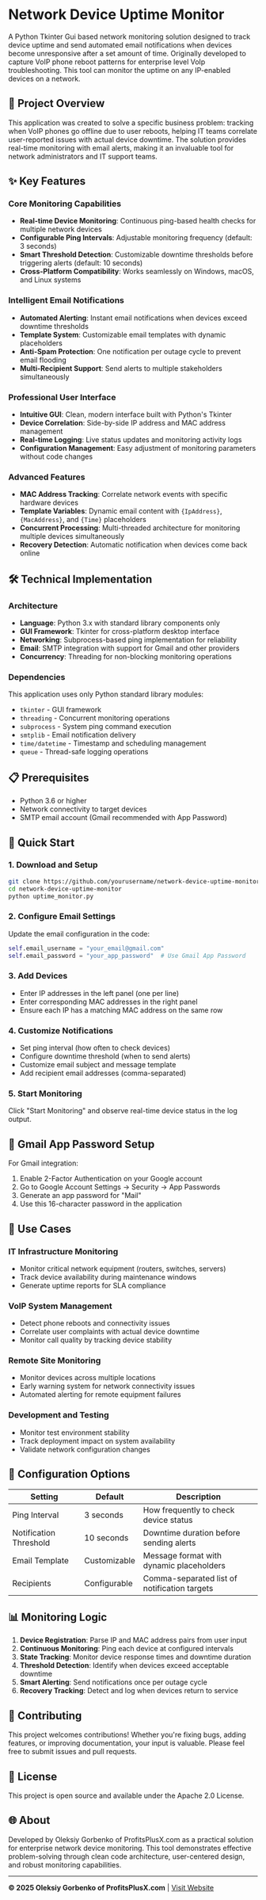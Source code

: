 # Network Device Uptime Monitor

A Python Tkinter Gui based network monitoring solution designed to track device uptime and send automated email notifications when devices become unresponsive after a set amount of time. Originally developed to capture VoIP phone reboot patterns for enterprise level VoIp troubleshooting. This tool can monitor the uptime on any IP-enabled devices on a network.

## 🚀 Project Overview

This application was created to solve a specific business problem: tracking when VoIP phones go offline due to user reboots, helping IT teams correlate user-reported issues with actual device downtime. The solution provides real-time monitoring with email alerts, making it an invaluable tool for network administrators and IT support teams.

## ✨ Key Features

### Core Monitoring Capabilities
- **Real-time Device Monitoring**: Continuous ping-based health checks for multiple network devices
- **Configurable Ping Intervals**: Adjustable monitoring frequency (default: 3 seconds)
- **Smart Threshold Detection**: Customizable downtime thresholds before triggering alerts (default: 10 seconds)
- **Cross-Platform Compatibility**: Works seamlessly on Windows, macOS, and Linux systems

### Intelligent Email Notifications
- **Automated Alerting**: Instant email notifications when devices exceed downtime thresholds
- **Template System**: Customizable email templates with dynamic placeholders
- **Anti-Spam Protection**: One notification per outage cycle to prevent email flooding
- **Multi-Recipient Support**: Send alerts to multiple stakeholders simultaneously

### Professional User Interface
- **Intuitive GUI**: Clean, modern interface built with Python's Tkinter
- **Device Correlation**: Side-by-side IP address and MAC address management
- **Real-time Logging**: Live status updates and monitoring activity logs
- **Configuration Management**: Easy adjustment of monitoring parameters without code changes

### Advanced Features
- **MAC Address Tracking**: Correlate network events with specific hardware devices
- **Template Variables**: Dynamic email content with `{IpAddress}`, `{MacAddress}`, and `{Time}` placeholders
- **Concurrent Processing**: Multi-threaded architecture for monitoring multiple devices simultaneously
- **Recovery Detection**: Automatic notification when devices come back online

## 🛠️ Technical Implementation

### Architecture
- **Language**: Python 3.x with standard library components only
- **GUI Framework**: Tkinter for cross-platform desktop interface
- **Networking**: Subprocess-based ping implementation for reliability
- **Email**: SMTP integration with support for Gmail and other providers
- **Concurrency**: Threading for non-blocking monitoring operations

### Dependencies
This application uses only Python standard library modules:
- `tkinter` - GUI framework
- `threading` - Concurrent monitoring operations  
- `subprocess` - System ping command execution
- `smtplib` - Email notification delivery
- `time/datetime` - Timestamp and scheduling management
- `queue` - Thread-safe logging operations

## 📋 Prerequisites

- Python 3.6 or higher
- Network connectivity to target devices
- SMTP email account (Gmail recommended with App Password)

## 🚀 Quick Start

### 1. Download and Setup
```bash
git clone https://github.com/yourusername/network-device-uptime-monitor.git
cd network-device-uptime-monitor
python uptime_monitor.py
```

### 2. Configure Email Settings
Update the email configuration in the code:
```python
self.email_username = "your_email@gmail.com"
self.email_password = "your_app_password"  # Use Gmail App Password
```

### 3. Add Devices
- Enter IP addresses in the left panel (one per line)
- Enter corresponding MAC addresses in the right panel
- Ensure each IP has a matching MAC address on the same row

### 4. Customize Notifications
- Set ping interval (how often to check devices)
- Configure downtime threshold (when to send alerts)
- Customize email subject and message template
- Add recipient email addresses (comma-separated)

### 5. Start Monitoring
Click "Start Monitoring" and observe real-time device status in the log output.

## 📧 Gmail App Password Setup

For Gmail integration:
1. Enable 2-Factor Authentication on your Google account
2. Go to Google Account Settings → Security → App Passwords
3. Generate an app password for "Mail"
4. Use this 16-character password in the application

## 🎯 Use Cases

### IT Infrastructure Monitoring
- Monitor critical network equipment (routers, switches, servers)
- Track device availability during maintenance windows
- Generate uptime reports for SLA compliance

### VoIP System Management
- Detect phone reboots and connectivity issues
- Correlate user complaints with actual device downtime
- Monitor call quality by tracking device stability

### Remote Site Monitoring
- Monitor devices across multiple locations
- Early warning system for network connectivity issues
- Automated alerting for remote equipment failures

### Development and Testing
- Monitor test environment stability
- Track deployment impact on system availability
- Validate network configuration changes

## 🔧 Configuration Options

| Setting | Default | Description |
|---------|---------|-------------|
| Ping Interval | 3 seconds | How frequently to check device status |
| Notification Threshold | 10 seconds | Downtime duration before sending alerts |
| Email Template | Customizable | Message format with dynamic placeholders |
| Recipients | Configurable | Comma-separated list of notification targets |

## 📊 Monitoring Logic

1. **Device Registration**: Parse IP and MAC address pairs from user input
2. **Continuous Monitoring**: Ping each device at configured intervals
3. **State Tracking**: Monitor device response times and downtime duration
4. **Threshold Detection**: Identify when devices exceed acceptable downtime
5. **Smart Alerting**: Send notifications once per outage cycle
6. **Recovery Tracking**: Detect and log when devices return to service

## 🤝 Contributing

This project welcomes contributions! Whether you're fixing bugs, adding features, or improving documentation, your input is valuable. Please feel free to submit issues and pull requests.

## 📜 License

This project is open source and available under the Apache 2.0 License.

## 🌐 About

Developed by Oleksiy Gorbenko of ProfitsPlusX.com as a practical solution for enterprise network device monitoring. This tool demonstrates effective problem-solving through clean code architecture, user-centered design, and robust monitoring capabilities.

---

**© 2025 Oleksiy Gorbenko of ProfitsPlusX.com** | [Visit Website](https://profitsplusx.com)
